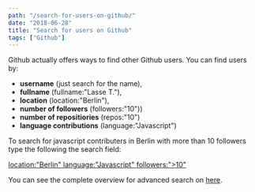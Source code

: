 ```yaml
---
path: "/search-for-users-on-github/"
date: "2018-06-28"
title: "Search for users on Github"
tags: ["Github"]
---
```


Github actually offers ways to find other Github users. You can find users by: 

- **username** (just search for the name), 
- **fullname** (fullname:"Lasse T."), 
- **location** (location:"Berlin"), 
- **number of followers** (followers:"10"))
- **number of repositiories** (repos:"10")
- **language contributions** (language:"Javascript")

To search for javascript contributers in Berlin with more than 10 followers type the following the search field:

[location:"Berlin" language:"Javascript" followers:">10"](https://github.com/search?q=location%3A%22Berlin%22+language%3A%22Javascript%22+followers%3A%22%3E10%22&type=Users)

You can see the complete overview for advanced search on [here](https://github.com/search/advanced).